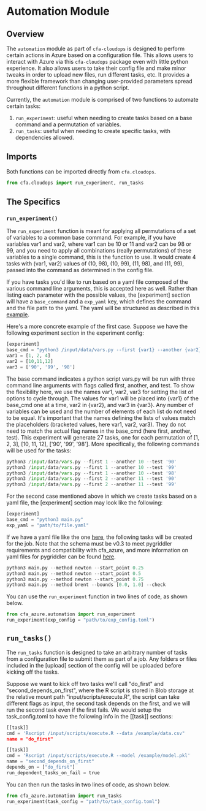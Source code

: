 # Automation Module

## Overview
The `automation` module as part of `cfa-cloudops` is designed to perform certain actions in Azure based on a configuration file. This allows users to interact with Azure via this `cfa-cloudops` package even with little python experience. It also allows users to take their config file and make minor tweaks in order to upload new files, run different tasks, etc. It provides a more flexible framework than changing user-provided parameters spread throughout different functions in a python script.

Currently, the `automation` module is comprised of two functions to automate certain tasks:
1. `run_experiment`: useful when needing to create tasks based on a base command and a permutation of variables.
2. `run_tasks`: useful when needing to create specific tasks, with dependencies allowed.

## Imports
Both functions can be imported directly from `cfa.cloudops`.
```python
from cfa.cloudops import run_experiment, run_tasks
```

## The Specifics

### `run_experiment()`
The `run_experiment` function is meant for applying all permutations of a set of variables to a common base command. For example, if you have variables var1 and var2, where var1 can be 10 or 11 and var2 can be 98  or 99, and you need to apply all combinations (really permutations) of these variables to a single command, this is the function to use. It would create 4 tasks with (var1, var2) values of (10, 98), (10, 99), (11, 98), and (11, 99), passed into the command as determined in the config file.

If you have tasks you'd like to run based on a yaml file composed of the various command line arguments, this is accepted here as well. Rather than listing each parameter with the possible values, the [experiment] section will have a `base_command` and a `exp_yaml` key, which defines the command and the file path to the yaml. The yaml will be structured as described in this [example](./files/automation/params.yaml).

Here's a more concrete example of the first case. Suppose we have the following experiment section in the experiment config:
```python
[experiment]
base_cmd = "python3 /input/data/vars.py --first {var1} --another {var2} --test {var3}"
var1 = [1, 2, 4]
var2 = [10,11,12]
var3 = ['90', '99', '98']
```

The base command indicates a python script vars.py will be run with three command line arguments with flags called first, another, and test. To show the flexibility here, we use the names var1, var2, var3 for setting the list of options to cycle through. The values for var1 will be placed into {var1} of the base_cmd one at a time, var2 in {var2}, and var3 in {var3}. Any number of variables can be used and the number of elements of each list do not need to be equal. It's important that the names defining the lists of values match the placeholders (bracketed values, here var1, var2, var3). They do not need to match the actual flag names in the base_cmd (here first, another, test).
This experiment will generate 27 tasks, one for each permutation of [1, 2, 3], [10, 11, 12], ['90', '99', '98']. More specifically, the following commands will be used for the tasks:
```python
python3 /input/data/vars.py --first 1 --another 10 --test '90'
python3 /input/data/vars.py --first 1 --another 10 --test '99'
python3 /input/data/vars.py --first 1 --another 10 --test '98'
python3 /input/data/vars.py --first 2 --another 11 --test '90'
python3 /input/data/vars.py --first 2 --another 11 --test '99'
```

For the second case mentioned above in which we create tasks based on a yaml file, the [experiment] section may look like the following:
```python
[experiment]
base_cmd = "python3 main.py"
exp_yaml = "path/to/file.yaml"
```

If we have a yaml file like the one [here](./files/automation/params.yaml), the following tasks will be created for the job. Note that the schema must be v0.3 to meet pygriddler requirements and compatibility with cfa_azure, and more information on yaml files for pygriddler can be found [here](https://github.com/CDCgov/pygriddler/blob/v0.3.0/README.md).
```python
python3 main.py --method newton --start_point 0.25
python3 main.py --method newton --start_point 0.5
python3 main.py --method newton --start_point 0.75
python3 main.py --method brent --bounds [0.0, 1.0] --check
```


You can use the `run_experiment` function in two lines of code, as shown below.
```python
from cfa_azure.automation import run_experiment
run_experiment(exp_config = "path/to/exp_config.toml")
```

## `run_tasks()`
The `run_tasks` function is designed to take an arbitrary number of tasks from a configuration file to submit them as part of a job. Any folders or files included in the [upload] section of the config will be uploaded before kicking off the tasks.

Suppose we want to kick off two tasks we'll call "do_first" and "second_depends_on_first", where the R script is stored in Blob storage at the relative mount path "input/scripts/execute.R", the script can take different flags as input,  the second task depends on the first, and we will run the second task even if the first fails. We would setup the task_config.toml to have the following info in the [[task]] sections:
```python
[[task]]
cmd = 'Rscript /input/scripts/execute.R --data /example/data.csv"
name = "do_first"

[[task]]
cmd = 'Rscript /input/scripts/execute.R --model /example/model.pkl'
name = "second_depends_on_first"
depends_on = ["do_first"]
run_dependent_tasks_on_fail = true
```

You can then run the tasks in two lines of code, as shown below.
```python
from cfa_azure.automation import run_tasks
run_experiment(task_config = "path/to/task_config.toml")
```
